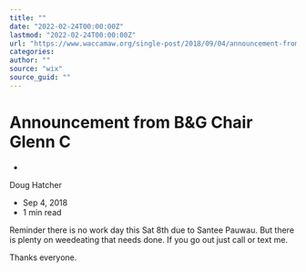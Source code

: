 ```yaml
---
title: ""
date: "2022-02-24T00:00:00Z"
lastmod: "2022-02-24T00:00:00Z"
url: "https://www.waccamaw.org/single-post/2018/09/04/announcement-from-bg-chair-glenn-c"
categories:
author: ""
source: "wix"
source_guid: ""
---
```


# Announcement from B&G Chair Glenn C

-

Doug Hatcher
- Sep 4, 2018
- 1 min read

 Reminder there is no work day this Sat 8th due to Santee Pauwau. But there is plenty on weedeating that needs done. If you go out just call or text me.

Thanks everyone.

